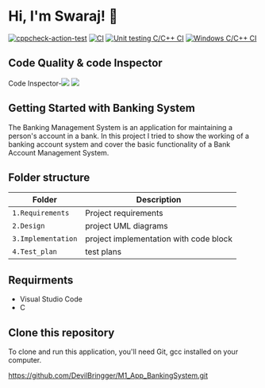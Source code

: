 # Hi, I'm Swaraj! 👋

[![cppcheck-action-test](https://github.com/DevilBringger/M1_App_BankingSystem/actions/workflows/cppcheck.yml/badge.svg)](https://github.com/DevilBringger/M1_App_BankingSystem/actions/workflows/cppcheck.yml)
[![CI](https://github.com/DevilBringger/M1_App_BankingSystem/actions/workflows/Linux_c-cpp.yml/badge.svg)](https://github.com/DevilBringger/M1_App_BankingSystem/actions/workflows/Linux_c-cpp.yml)
[![Unit testing C/C++ CI](https://github.com/DevilBringger/M1_App_BankingSystem/actions/workflows/unity.yml/badge.svg)](https://github.com/DevilBringger/M1_App_BankingSystem/actions/workflows/unity.yml)
[![Windows C/C++ CI](https://github.com/DevilBringger/M1_App_BankingSystem/actions/workflows/Windows%20C_C++.yml/badge.svg)](https://github.com/DevilBringger/M1_App_BankingSystem/actions/workflows/Windows%20C_C++.yml)
## Code Quality & code Inspector
Code Inspector-![](https://api.codiga.io/project/29841/score/svg)
![](https://api.codiga.io/project/29841/status/svg)
## Getting Started with Banking System
The Banking Management System is an application for maintaining a person's account in a bank. In this project I tried to show the working of a banking account system and cover the basic functionality of a Bank Account Management System.

## Folder structure
| Folder | Description |
| --- | ---|
| `1.Requirements` | Project requirements |
| `2.Design` | project UML diagrams |
| `3.Implementation` | project implementation with code block |
| `4.Test_plan` | test plans |

## Requirments
* Visual Studio Code
* C

## Clone this repository
To clone and run this application, you'll need Git,
gcc installed on your computer. 

https://github.com/DevilBringger/M1_App_BankingSystem.git
